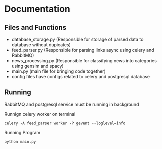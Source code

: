 # Documentation

## Files and Functions

- database_storage.py (Responsible for storage of parsed data to database without dupicates)
- feed_parser.py (Responsible for parsing links async using celery and RabbitMQ)
- news_processing.py (Responsible for classifying news into categories using gensim and spacy)
- main.py (main file for bringing code together)
- config files have configs related to celery and postgresql database


## Running
RabbitMQ and postgresql service must be running in background

Runnign celery worker on terminal
```
celery -A feed_parser worker -P gevent --loglevel=info
```
Running Program
```sh
python main.py
```




